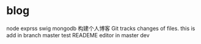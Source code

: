# blog
node exprss swig mongodb 构建个人博客
Git tracks changes of files.
this is add in branch master
test
READEME editor in master dev

